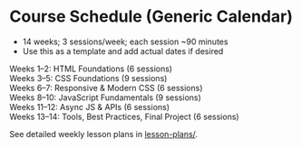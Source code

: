 # Course Schedule (Generic Calendar)

- 14 weeks; 3 sessions/week; each session ~90 minutes
- Use this as a template and add actual dates if desired

Weeks 1–2: HTML Foundations (6 sessions)  
Weeks 3–5: CSS Foundations (9 sessions)  
Weeks 6–7: Responsive & Modern CSS (6 sessions)  
Weeks 8–10: JavaScript Fundamentals (9 sessions)  
Weeks 11–12: Async JS & APIs (6 sessions)  
Weeks 13–14: Tools, Best Practices, Final Project (6 sessions)

See detailed weekly lesson plans in [lesson-plans/](../lesson-plans/).
